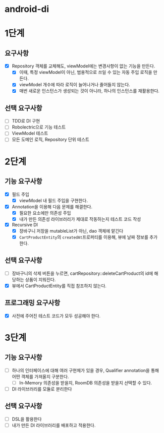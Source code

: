 # android-di

# 1단계
## 요구사항
- [x] Repository 객체를 교체해도, viewModel에는 변경사항이 없는 기능을 만든다.
  - [x] 이때, 특정 viewModel이 아닌, 범용적으로 쓰일 수 있는 자동 주입 로직을 만든다.
  - [x] viewModel 개수에 따라 로직이 늘어나거나 줄어들지 않는다.
  - [x] 매번 새로운 인스턴스가 생성되는 것이 아니라, 하나의 인스턴스를 재활용한다.

## 선택 요구사항
- [ ] TDD로 DI 구현
- [ ] Robolectric으로 기능 테스트
- [ ] ViewModel 테스트
- [ ] 모든 도메인 로직, Repository 단위 테스트

# 2단계
## 기능 요구사항
- [x] 필드 주입
  - [x] viewModel 내 필드 주입을 구현한다.

- [x] Annotation을 이용해 다음 문제를 해결한다.
  - [x] 필요한 요소에만 의존성 주입
  - [x] 내가 만든 의존성 라이브러리가 제대로 작동하는지 테스트 코드 작성

- [x] Recursive DI
  - [x] 장바구니 저장을 mutableList가 아닌, dao 객체에 맡긴다
  - [x] `CartProductEntity`의 `createdAt`프로퍼티를 이용해, 뷰에 날짜 정보를 추가한다.

## 선택 요구사항
- [ ] 장바구니의 삭제 버튼을 누르면, cartRepository::deleteCartProduct의 id에 해당하는 상품이 지워진다.
- [x] 뷰에서 CartProductEntity를 직접 참조하지 않는다.

## 프로그래밍 요구사항
- [x] 사전에 주어진 테스트 코드가 모두 성공해야 한다.

# 3단계
## 기능 요구사항

- [ ] 하나의 인터페이스에 대해 여러 구현체가 있을 경우, Qualifier annotation을 통해 어떤 객체를 가져올지 구분한다.
  - [ ] In-Memory 의존성을 받을지, RoomDB 의존성을 받을지 선택할 수 있다.

- [ ] DI 라이브러리를 모듈로 분리한다

## 선택 요구사항
- [ ] DSL을 활용한다
- [ ] 내가 만든 DI 라이브러리를 배포하고 적용한다.